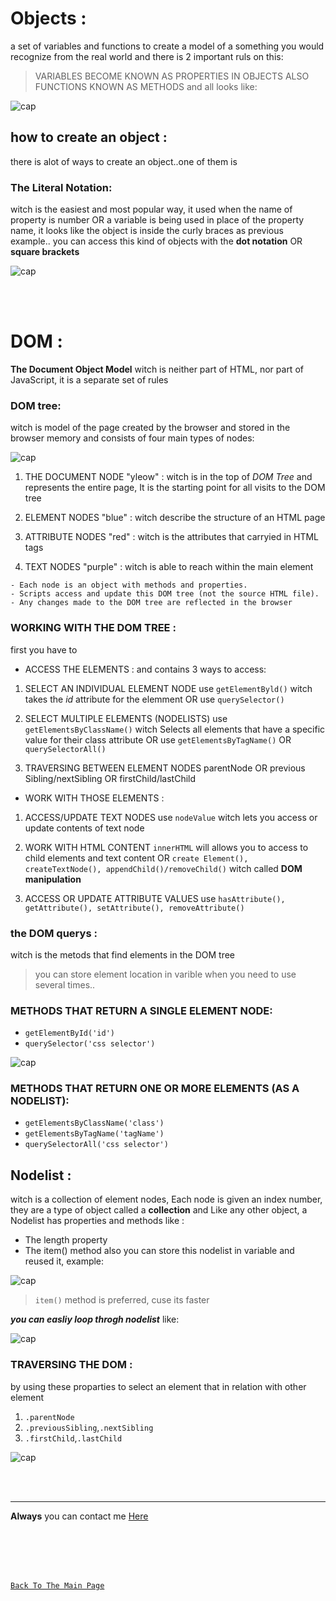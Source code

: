 
# Objects :
a set of variables and functions to create a model of a something you would recognize from the real world and there is 2 important ruls on this:
> VARIABLES BECOME KNOWN AS PROPERTIES IN OBJECTS
> ALSO FUNCTIONS KNOWN AS METHODS
and all looks like:

![cap](https://3madov-77.github.io/Reading-Notes/Resorses/Capture06-1.PNG)

## how to create an object :
there is alot of ways to create an object..one of them is

### The Literal Notation:
witch is the easiest and most popular way, it used when the name of property is number OR a variable is being used in place of the property name, it looks like the object is inside the curly braces as previous example..
you can access this kind of objects with the **dot notation** OR **square brackets**

![cap](https://3madov-77.github.io/Reading-Notes/Resorses/Capture06-2.PNG)

<br>
<br>

# DOM :
**The Document Object Model** witch is neither part of HTML, nor part of JavaScript, it is a separate set of rules

### DOM tree:
witch is model of the page created by the browser and stored in the browser memory and consists of four main types of nodes:

![cap](https://3madov-77.github.io/Reading-Notes/Resorses/Capture06-3.PNG)

1. THE DOCUMENT NODE "yleow" :
witch is in the top of *DOM Tree* and represents the entire page, It is the starting point for all visits to the DOM tree

2. ELEMENT NODES "blue" :
witch describe the structure of an HTML page

3. ATTRIBUTE NODES "red" :
witch is the attributes that carryied in HTML tags

4. TEXT NODES "purple" :
witch is able to reach within the main element 

```
- Each node is an object with methods and properties.
- Scripts access and update this DOM tree (not the source HTML file).
- Any changes made to the DOM tree are reflected in the browser
```

### WORKING WITH THE DOM TREE :
first you have to 
- ACCESS THE ELEMENTS :
and contains 3 ways to access:

1. SELECT AN INDIVIDUAL ELEMENT NODE
use `getElementByld()` witch takes the *id* attribute for the elemment OR use `querySelector()`

2. SELECT MULTIPLE ELEMENTS (NODELISTS)
use `getElementsByClassName()` witch Selects all elements that have a specific value for their class attribute OR use `getElementsByTagName()` OR `querySelectorAll()`

3. TRAVERSING BETWEEN ELEMENT NODES
parentNode OR previous Sibling/nextSibling OR firstChild/lastChild

- WORK WITH THOSE ELEMENTS :

1. ACCESS/UPDATE TEXT NODES
use `nodeValue` witch lets you access or update contents of text node

2. WORK WITH HTML CONTENT
`innerHTML` will allows you to access to child elements and text content OR `create Element(), createTextNode(), appendChild()/removeChild()` witch called **DOM manipulation**

3. ACCESS OR UPDATE ATTRIBUTE VALUES
use `hasAttribute(), getAttribute(), setAttribute(), removeAttribute()`

### the DOM querys :
witch is the metods that find elements in the DOM tree

> you can store element location in varible when you need to use several times..

### METHODS THAT RETURN A SINGLE ELEMENT NODE:
- `getElementById('id')`
- `querySelector('css selector')`

![cap](https://3madov-77.github.io/Reading-Notes/Resorses/Capture06-4.PNG)

### METHODS THAT RETURN ONE OR MORE ELEMENTS (AS A NODELIST):
- `getElementsByClassName('class')`
- `getElementsByTagName('tagName')`
- `querySelectorAll('css selector')`

## Nodelist :
witch is a collection of element nodes, Each node is given an index number, they are a type of object called a **collection** and Like any other object, a Nodelist has properties and methods like :
- The length property
- The item() method
also you can store this nodelist in variable and reused it, example:

![cap](https://3madov-77.github.io/Reading-Notes/Resorses/Capture06-5.PNG)

> `item()` method is preferred, cuse its faster  

***you can easliy loop throgh nodelist*** like:

![cap](https://3madov-77.github.io/Reading-Notes/Resorses/Capture06-6.PNG)

### TRAVERSING THE DOM :
by using these proparties to select an element that in relation with other element
1. `.parentNode`
2. `.previousSibling`,`.nextSibling`
3. `.firstChild`,`.lastChild`

![cap](https://3madov-77.github.io/Reading-Notes/Resorses/Capture06-7.PNG)



<br>
<br>
<hr>

**Always** you can contact me [Here](https://3madov-77.github.io/Side-Projects/Me/index.html)

<br>
<br>
<br>
<br>

[`Back To The Main Page`](https://3madov-77.github.io/Reading-Notes/)

